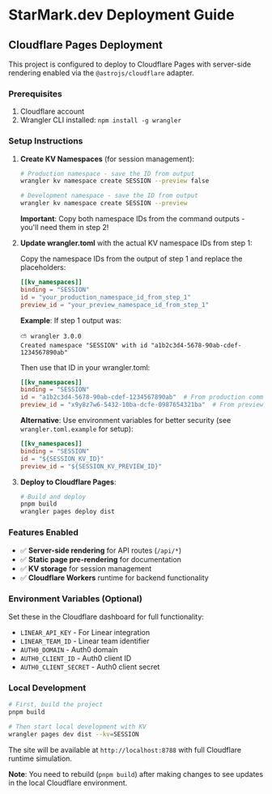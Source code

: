 # StarMark.dev Deployment Guide

## Cloudflare Pages Deployment

This project is configured to deploy to Cloudflare Pages with server-side rendering enabled via the `@astrojs/cloudflare` adapter.

### Prerequisites

1. Cloudflare account
2. Wrangler CLI installed: `npm install -g wrangler`

### Setup Instructions

1. **Create KV Namespaces** (for session management):
   ```bash
   # Production namespace - save the ID from output
   wrangler kv namespace create SESSION --preview false
   
   # Development namespace - save the ID from output
   wrangler kv namespace create SESSION --preview
   ```
   
   **Important**: Copy both namespace IDs from the command outputs - you'll need them in step 2!

2. **Update wrangler.toml** with the actual KV namespace IDs from step 1:
   
   Copy the namespace IDs from the output of step 1 and replace the placeholders:
   
   ```toml
   [[kv_namespaces]]
   binding = "SESSION"
   id = "your_production_namespace_id_from_step_1"
   preview_id = "your_preview_namespace_id_from_step_1"
   ```
   
   **Example**: If step 1 output was:
   ```
   ⛅️ wrangler 3.0.0
   Created namespace "SESSION" with id "a1b2c3d4-5678-90ab-cdef-1234567890ab"
   ```
   
   Then use that ID in your wrangler.toml:
   ```toml
   [[kv_namespaces]]
   binding = "SESSION"
   id = "a1b2c3d4-5678-90ab-cdef-1234567890ab"  # From production command
   preview_id = "x9y8z7w6-5432-10ba-dcfe-0987654321ba"  # From preview command
   ```

   **Alternative**: Use environment variables for better security (see `wrangler.toml.example` for setup):
   ```toml
   [[kv_namespaces]]
   binding = "SESSION"
   id = "${SESSION_KV_ID}"
   preview_id = "${SESSION_KV_PREVIEW_ID}"
   ```

3. **Deploy to Cloudflare Pages**:
   ```bash
   # Build and deploy
   pnpm build
   wrangler pages deploy dist
   ```

### Features Enabled

- ✅ **Server-side rendering** for API routes (`/api/*`)
- ✅ **Static page pre-rendering** for documentation
- ✅ **KV storage** for session management
- ✅ **Cloudflare Workers** runtime for backend functionality

### Environment Variables (Optional)

Set these in the Cloudflare dashboard for full functionality:

- `LINEAR_API_KEY` - For Linear integration
- `LINEAR_TEAM_ID` - Linear team identifier  
- `AUTH0_DOMAIN` - Auth0 domain
- `AUTH0_CLIENT_ID` - Auth0 client ID
- `AUTH0_CLIENT_SECRET` - Auth0 client secret

### Local Development

```bash
# First, build the project
pnpm build

# Then start local development with KV
wrangler pages dev dist --kv=SESSION
```

The site will be available at `http://localhost:8788` with full Cloudflare runtime simulation.

**Note**: You need to rebuild (`pnpm build`) after making changes to see updates in the local Cloudflare environment. 